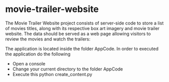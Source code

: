 # movie-trailer-website
The Movie Trailer Website project consists of server-side code to store a list of movies titles, along with its 
respective box art imagery and movie trailer website. The data should be served as a web page allowing visitors 
to review the movies and watch the trailers:

The application is located inside the folder AppCode. In order to executed the application do the following
- Open a console
- Change your current directory to the folder AppCode
- Execute this python create_content.py
